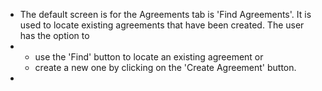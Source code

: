 - The default screen is for the Agreements tab is 'Find Agreements'. It is used to locate existing agreements that have been created. The user has the option to
- <ul><li>use the 'Find' button to locate an existing agreement or</li><li>create a new one by clicking on the 'Create Agreement' button.</li></ul>
-